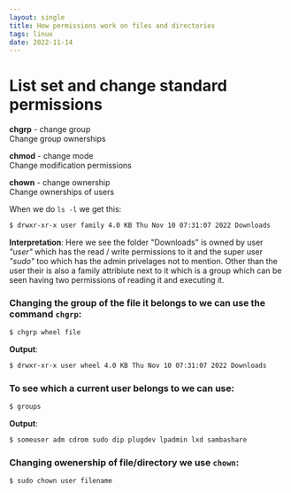 ```yaml
---
layout: single
title: How permissions work on files and directories
tags: linux
date: 2022-11-14
---
```


# List set and change standard permissions

__chgrp__ - change group  
Change group ownerships  

__chmod__ - change mode  
Change modification permissions  

__chown__ - change ownership  
Change ownerships of users  




When we do `ls -l` we get this:
```bash
$ drwxr-xr-x user family 4.0 KB Thu Nov 10 07:31:07 2022 Downloads
```

__Interpretation__:
Here we see the folder "Downloads" is owned by user _"user"_ which has the read / write permissions to it and the super user _"sudo"_ too which has the admin privelages not to mention.
Other than the user their is also a family attribiute next to it which is a group which can be seen having two permissions of reading it and executing it.

### Changing the group of the file it belongs to we can use the command `chgrp`:
```bash
$ chgrp wheel file
```

__Output__:
```bash
$ drwxr-xr-x user wheel 4.0 KB Thu Nov 10 07:31:07 2022 Downloads
```

### To see which a current user belongs to we can use:
```bash
$ groups
```
__Output__:
```bash
$ someuser adm cdrom sudo dip plugdev lpadmin lxd sambashare
```

### Changing owenership of file/directory we use `chown`:

```bash
$ sudo chown user filename
```



